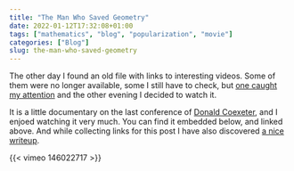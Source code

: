 ```yaml
---
title: "The Man Who Saved Geometry"
date: 2022-01-12T17:32:08+01:00
tags: ["mathematics", "blog", "popularization", "movie"]
categories: ["Blog"]
slug: the-man-who-saved-geometry
---
```


The other day I found an old file with links to interesting videos.
Some of them were no longer available, some I still have to check, but [one caught my attention](https://vimeo.com/120725835) and the other evening I decided to watch it.

It is a little documentary on the last conference of [Donald Coexeter](https://en.wikipedia.org/wiki/Harold_Scott_MacDonald_Coxeter), and I enjoed watching it very much. You can find it embedded below, and linked above. And while collecting links for this post I have also discovered [a nice writeup](https://web.archive.org/web/20220102093914/https://www.math.toronto.edu/mpugh/Coxeter.pdf).

{{< vimeo 146022717 >}}


